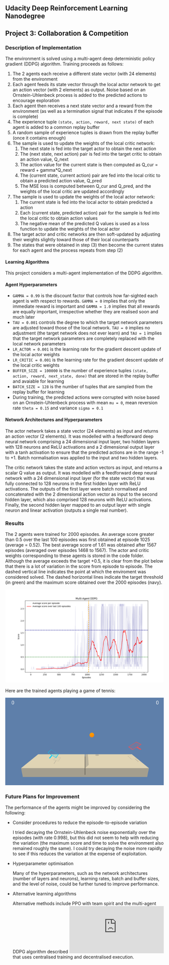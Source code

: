 ## Udacity Deep Reinforcement Learning Nanodegree 
## Project 3: Collaboration & Competition

### Description of Implementation

The environment is solved using a multi-agent deep deterministic policy gradient (DDPG) algorithm. Training proceeds as follows:

1. The 2 agents each receive a different state vector (with 24 elements) from the environment
1. Each agent feeds its state vector through the local actor network to get an action vector (with 2 elements) as output. Noise based on an Ornstein-Uhlenbeck process is added to the predicted actions to encourage exploration
1. Each agent then receives a next state vector and a reward from the environment (as well as a termination signal that indicates if the episode is complete)
1. The experience tuple `(state, action, reward, next state)` of each agent is added to a common replay buffer
1. A random sample of experience tuples is drawn from the replay buffer (once it contains enough) 
1. The sample is used to update the weights of the local critic network:
    1. The next state is fed into the target actor to obtain the next action
    1. The (next state, next action) pair is fed into the target critic to obtain an action value, Q_next
    1. The action value for the current state is then computed as Q_cur = reward + gamma*Q_next
    1. The (current state, current action) pair are fed into the local critic to obtain a predicted action value, Q_pred
    1. The MSE loss is computed between Q_cur and Q_pred, and the weights of the local critic are updated accordingly
1. The sample is used to update the weights of the local actor network:
    1. The current state is fed into the local actor to obtain predicted a action
    1. Each (current state, predicted action) pair for the sample is fed into the local critic to obtain action values
    1. The negative mean of the predicted Q values is used as a loss function to update the weights of the local actor
1. The target actor and critic networks are then soft-updated by adjusting their weights slightly toward those of their local counterparts
1. The states that were obtained in step (3) then become the current states for each agent and the process repeats from step (2)

#### Learning Algorithms

This project considers a multi-agent implementation of the DDPG algorithm.

#### Agent Hyperparameters

- `GAMMA = 0.99` is the discount factor that controls how far-sighted each agent is with respect to rewards. `GAMMA = 0` implies that only the immediate reward is important and `GAMMA = 1.0` implies that all rewards are equally important, irrespective whether they are realised soon and much later
- `TAU = 0.001` controls the degree to which the target network parameters are adjusted toward those of the local network. `TAU = 0` implies no adjustment (the target network does not ever learn) and `TAU = 1` implies that the target network parameters are completely replaced with the local network parameters
- `LR_ACTOR = 0.001` is the learning rate for the gradient descent update of the local actor weights
- `LR_CRITIC = 0.001` is the learning rate for the gradient descent update of the local critic weights
- `BUFFER_SIZE = 100000` is the number of experience tuples `(state, action, reward, next_state, done)` that are stored in the replay buffer and avaiable for learning
- `BATCH_SIZE = 128` is the number of tuples that are sampled from the replay buffer for learning
- During training, the predicted actions were corrupted with noise based on an Ornstein-Uhlenbeck process with mean `mu = 0`, mean reversion rate `theta = 0.15` and variance `sigma = 0.1` 


#### Network Architectures and Hyperparameters

The actor network takes a state vector (24 elements) as input and returns an action vector (2 elements). It was modelled with a feedforward deep neural network comprising a 24 dimensional input layer, two hidden layers with 128 neurons and ReLU activations and a 2 dimensional output layer with a tanh activation to ensure that the predicted actions are in the range -1 to +1. Batch normalisation was applied to the input and two hidden layers. 

The critic network takes the state and action vectors as input, and returns a scalar Q value as output. It was modelled with a feedforward deep neural network with a 24 dimensional input layer (for the state vector) that was fully connected to 128 neurons in the first hidden layer with ReLU activations. The outputs of the first layer were batch normalised and concatenated with the 2 dimensional action vector as input to the second hidden layer, which also comprised 128 neurons with ReLU activations. Finally, the second hidden layer mapped to an output layer with single neuron and linear activation (outputs a single real number). 


### Results

The 2 agents were trained for 2000 episodes. An average score greater than 0.5 over the last 100 episodes was first obtained at episode 1025 (average = 0.52). The best average score of 1.61 was obtained after 1567 episodes (averaged over episodes 1468 to 1567). The actor and critic weights corresponding to these agents is stored in the code folder. Although the average exceeds the target +0.5, it is clear from the plot below that there is a lot of variation in the score from episode to episode. The dashed vertical line indicates the point at which the enviroment was considered solved. The dashed horizontal lines indicate the target threshold (in green) and the maximum score obtained over the 2000 episodes (navy).

![results.png](results.png)

Here are the trained agents playing a game of tennis:

![trained_agents.gif](trained_agents.gif)


### Future Plans for Improvement

The performance of the agents might be improved by considering the following:

- Consider procedures to reduce the episode-to-episode variation
  
  I tried decaying the Ornstein-Uhlenbeck noise exponentially over the episodes (with rate 0.998), but this did not seem to help with reducing the variation (the maximum score and time to solve the environment also remained roughly the same). I could try decaying the noise more rapidly to see if this reduces the variation at the expense of exploitation.

- Hyperparameter optimisation 

  Many of the hyperparameters, such as the network architectures (number of layers and neurons), learning rates, batch and buffer sizes, and the level of noise, could be further tuned to improve performance.

- Alternative learning algorithms

  Alternative methods include PPO with team spirit and the multi-agent DDPG algorithm described ![here](https://papers.nips.cc/paper/7217-multi-agent-actor-critic-for-mixed-cooperative-competitive-environments.pdf) that uses centralised training and decentralised execution. 


